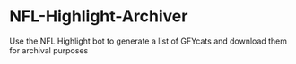 # NFL-Highlight-Archiver
Use the NFL Highlight bot to generate a list of GFYcats and download them for archival purposes

